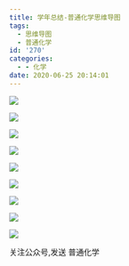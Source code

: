 ```yaml
---
title: 学年总结-普通化学思维导图
tags:
  - 思维导图
  - 普通化学
id: '270'
categories:
  - - 化学
date: 2020-06-25 20:14:01
---
```


![](https://img.limour.top/archives_2023/blog_wp/2020/06/物质的集聚状态_s.webp)

![](https://img.limour.top/archives_2023/blog_wp/2020/06/分子结构_s.webp)

![](https://img.limour.top/archives_2023/blog_wp/2020/06/原子的电子结构_s.webp)

![](https://img.limour.top/archives_2023/blog_wp/2020/06/热力学_s.webp)

![](https://img.limour.top/archives_2023/blog_wp/2020/06/自由能.平衡常数_s.webp)

![](https://img.limour.top/archives_2023/blog_wp/2020/06/电化学_s.webp)

![](https://img.limour.top/archives_2023/blog_wp/2020/06/配位化合物_s.webp)

![](https://img.limour.top/archives_2023/blog_wp/2020/06/元素化学_s.webp)

![](https://img.limour.top/archives_2023/blog_wp/2020/04/qrcode_for_gh_2f2011f8d30c_1280-e1587098787293.jpg)

关注公众号,发送 普通化学